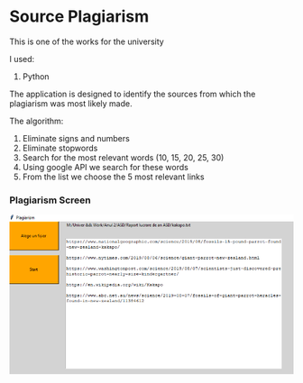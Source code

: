 # Source Plagiarism

This is one of the works for the university

I used:
1. Python


The application is designed to identify 
the sources from which the plagiarism 
was most likely made.

The algorithm:
1. Eliminate signs and numbers
2. Eliminate stopwords
3. Search for the most relevant words (10, 15, 20, 25, 30)
4. Using google API we search for these words
5. From the list we choose the 5 most relevant links


### Plagiarism Screen

![Olagiarism screen](https://github.com/BlackKakapo/ASDSourcePlagiarism/blob/main/test/Plagiarism%20screen.png?raw=true)
